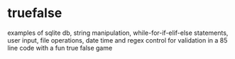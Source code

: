 # truefalse
examples of sqlite db, string manipulation, while-for-if-elif-else statements, user input, file operations, date time and regex control for validation 
in a 85 line code with a fun true false game
